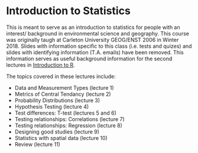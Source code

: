 # Introduction to Statistics 

This is meant to serve as an introduction to statistics for people with an interest/ background in environmental science and geography. This course was originally taugh at Carleton University GEOG/ENST 2006 in Winter 2018. Slides with information specific to this class (i.e. tests and quizes) and slides with identifying information (T.A. emails) have been removed. This information serves as useful background information for the second lectures in [Introduction to R](https://github.com/kristineccles/Introduction_to_R). 

The topics covered in these lectures include: 
- Data and Measurement Types (lecture 1)
- Metrics of Central Tendancy (lecture 2)
- Probability Distributions (lecture 3)
- Hypothesis Testing (lecture 4)
- Test differences: T-test (lectures 5 and 6)
- Testing relationships: Correlations (lecture 7)
- Testing relationships: Regression (lecture 8)
- Designing good studies (lecture 9)
- Statistics with spatial data (lecture 10)
- Review (lecture 11)

